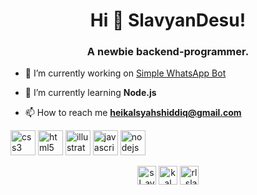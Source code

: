 <h1 align="center">Hi 👋 SlavyanDesu!</h1>
<h3 align="center">A newbie backend-programmer.</h3>

- 🔭 I’m currently working on [Simple WhatsApp Bot](https://github.com/SlavyanDesu/simple-wa-bot)

- 🌱 I’m currently learning **Node.js**

- 📫 How to reach me **heikalsyahshiddiq@gmail.com**

<p align="left"><img src="https://devicons.github.io/devicon/devicon.git/icons/css3/css3-original-wordmark.svg" alt="css3" width="40" height="40"/> <img src="https://devicons.github.io/devicon/devicon.git/icons/html5/html5-original-wordmark.svg" alt="html5" width="40" height="40"/> <img src="https://www.vectorlogo.zone/logos/adobe_illustrator/adobe_illustrator-icon.svg" alt="illustrator" width="40" height="40"/> <img src="https://devicons.github.io/devicon/devicon.git/icons/javascript/javascript-original.svg" alt="javascript" width="40" height="40"/> <img src="https://devicons.github.io/devicon/devicon.git/icons/nodejs/nodejs-original-wordmark.svg" alt="nodejs" width="40" height="40"/></p>

<p align="center">
<a href="https://twitter.com/sl_avyan" target="blank"><img align="center" src="https://cdn.jsdelivr.net/npm/simple-icons@3.0.1/icons/twitter.svg" alt="sl_avyan" height="30" width="30" /></a>
<a href="https://fb.com/kal" target="blank"><img align="center" src="https://cdn.jsdelivr.net/npm/simple-icons@3.0.1/icons/facebook.svg" alt="kal" height="30" width="30" /></a>
<a href="https://instagram.com/rl_slavyan" target="blank"><img align="center" src="https://cdn.jsdelivr.net/npm/simple-icons@3.0.1/icons/instagram.svg" alt="rl_slavyan" height="30" width="30" /></a>
</p>